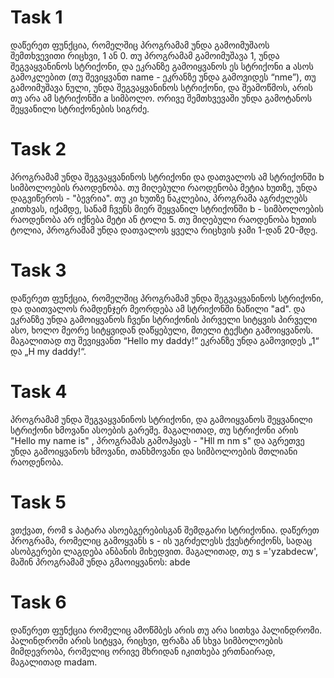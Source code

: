 # Task 1

დაწერეთ ფუნქცია, რომელშიც პროგრამამ უნდა გამოიმუშაოს შემთხვევითი
რიცხვი, 1 ან 0. თუ პროგრამამ გამოიმუშავა 1, უნდა შეგვაყვანინოს სტრიქონი, და
ეკრანზე გამოიყვანოს ეს სტრიქონი a ასოს გამოკლებით (თუ შევიყვანთ name -
ეკრანზე უნდა გამოვიდეს “nme”), თუ გამოიმუშავა ნული, უნდა შეგვაყვანინოს
სტრიქონი, და შეამოწმოს, არის თუ არა ამ სტრიქონში a სიმბოლო. ორივე
შემთხვევაში უნდა გამოტანოს შეყვანილი სტრიქონების სიგრძე.

# Task 2

პროგრამამ უნდა შეგვაყვანინოს სტრიქონი და დათვალოს ამ სტრიქონში b
სიმბოლოების რაოდენობა. თუ მიღებული რაოდენობა მეტია ხუთზე, უნდა
დაგვიწეროს - &quot;ბევრია&quot;. თუ კი ხუთზე ნაკლებია, პროგრამა აგრძელებს კითხვას,
იქამდე, სანამ ჩვენს მიერ შეყვანილ სტრიქონში b - სიმბოლოების რაოდენობა არ
იქნება მეტი ან ტოლი 5. თუ მიღებული რაოდენობა ხუთის ტოლია, პროგრამამ
უნდა დათვალოს ყველა რიცხვის ჯამი 1-დან 20-მდე.

# Task 3

დაწერეთ ფუნქცია, რომელშიც პროგრამამ უნდა შეგვაყვანინოს სტრიქონი, და
დაითვალოს რამდენჯერ მეორდება ამ სტრიქონში ნაწილი &quot;ad&quot;. და ეკრანზე უნდა
გამოიყვანოს ჩვენი სტრიქონის პირველი სიტყვის პირველი ასო, ხოლო მეორე
სიტყვიდან დაწყებული, მთელი ტექსტი გამოიყვანოს. მაგალითად თუ შევიყვანთ
“Hello my daddy!” ეკრანზე უნდა გამოვიდეს „1“ და „H my daddy!“.

# Task 4

პროგრამამ უნდა შეგვაყვანინოს სტრიქონი, და გამოიყვანოს შეყვანილი
სტრიქონი ხმოვანი ასოების გარეშე. მაგალითად, თუ სტრიქონი არის &quot;Hello my
name is&quot; , პროგრამას გამოჰყავს - &quot;Hll m nm s&quot; და აგრეთვე უნდა გამოიყვანოს
ხმოვანი, თანხმოვანი და სიმბოლოების მთლიანი რაოდენობა.

# Task 5

ვთქვათ, რომ s პატარა ასოებგერებისგან შემდგარი სტრიქონია. დაწერეთ
პროგრამა, რომელიც გამოყვანს s - ის უგრძელესს ქვესტრიქონს, სადაც
ასობგერები ლაგდება ანბანის მიხედვით. მაგალითად, თუ s =&#39;yzabdecw&#39;, მაშინ
პროგრამამ უნდა გმაოიყვანოს: abde

# Task 6

დაწერეთ ფუნქცია რომელიც ამოწმბეს არის თუ არა სითხვა პალინდრომი.
პალინდრომი არის სიტყვა, რიცხვი, ფრაზა ან სხვა სიმბოლოების მიმდევრობა,
რომელიც ორივე მხრიდან იკითხება ერთნაირად, მაგალითად madam.
